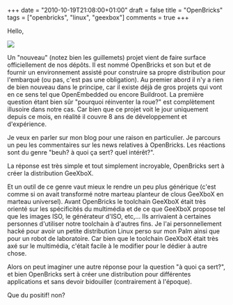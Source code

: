 +++
date = "2010-10-19T21:08:00+01:00"
draft = false
title = "OpenBricks"
tags = ["openbricks", "linux", "geexbox"]
comments = true
+++

Hello,

![](/img/openbricks.png)

Un "nouveau" (notez bien les guillemets) projet vient de faire surface officiellement de nos dépôts. Il est nommé OpenBricks et son but et de fournir un environnement assisté pour construire sa propre distribution pour l'embarqué (ou pas, c'est pas une obligation). Au premier abord il n'y a rien de bien nouveau dans le principe, car il existe déjà de gros projets qui vont en ce sens tel que OpenEmbedded ou encore Buildroot. La première question étant bien sûr "pourquoi réinventer la roue?" est complètement illusoire dans notre cas. Car bien que ce projet voit le jour uniquement depuis ce mois, en réalité il couvre 8 ans de développement et d'expérience.

Je veux en parler sur mon blog pour une raison en particulier. Je parcours un peu les commentaires sur les news relatives à OpenBricks. Les réactions sont du genre "beuh? à quoi ça sert? quel intérêt?".

La réponse est très simple et tout simplement incroyable, OpenBricks sert à créer la distribution GeeXboX.

Et un outil de ce genre vaut mieux le rendre un peu plus générique (c'est comme si on avait transformé notre marteau planteur de clous GeeXboX en marteau universel). Avant OpenBricks le toolchain GeeXboX était très orienté sur les spécificités du multimédia et de ce que GeeXboX propose tel que les images ISO, le générateur d'ISO, etc,... Ils arrivaient à certaines personnes d'utiliser notre toolchain à d'autres fins. Je l'ai personnellement hacké pour avoir un petite distribution Linux perso sur mon Palm ainsi que pour un robot de laboratoire. Car bien que le toolchain GeeXboX était très axé sur le multimédia, c'était facile à le modifier pour le dédier à autre chose.

Alors on peut imaginer une autre réponse pour la question "à quoi ça sert?", et bien OpenBricks sert à créer une distribution pour différentes applications et sans devoir bidouiller (contrairement à l'époque).

Que du positif! non?
